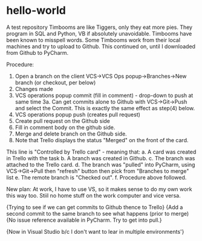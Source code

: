 # hello-world
A test repository
Timbooms are like Tiggers, only they eat more pies. They program in SQL and Python, VB if absolutely unavoidable.
Timbooms have been known to misspell words.
Some Timbooms work from their local machines and try to upload to Github.
This continued on, until I downloaded from Github to PyCharm.

Procedure:
1. Open a branch on the client VCS->VCS Ops popup->Branches->New branch (or checkout, per below)
2. Changes made
3. VCS operations popup commit (fill in comment) - drop-down to push at same time
3a. Can get commits alone to Github with VCS->Git->Push and select the Commit.
        This is exactly the same effect as step(4) below.
4. VCS operations popup push (creates pull request)
5. Create pull request on the Github side
6. Fill in comment body on the github side.
7. Merge and delete branch on the Github side.
8. Note that Trello displays the status "Merged" on the front of the card.

This line is "Controlled by Trello card" - meaning that:
a. A card was created in Trello with the task
b. A branch was created in Github.
c. The branch was attached to the Trello card.
d. The branch was "pulled" into PyCharm,
       using VCS->Git->Pull then "refresh" button then pick from "Branches to merge" list
e. The remote branch is "Checked out".
f. Procedure above followed. 

New plan:
At work, I have to use VS, so it makes sense to do my own work this way too. Stiil no home stuff on the work computer and vice versa.

{Trying to see if we can get commits to Github thence to Trello}
{Add a second commit to the same branch to see what happens (prior to merge)
{No issue reference available in PyCharm. Try to get into pull.}

{Now in Visual Studio b/c I don't want to lear in multiple environments'}



